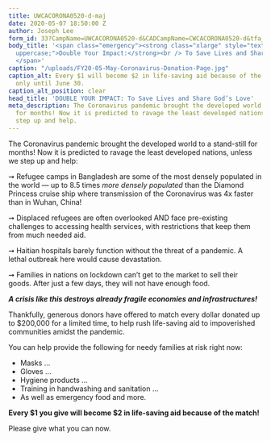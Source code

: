 ```yaml
---
title: UWCACORONA0520-d-maj
date: 2020-05-07 18:50:00 Z
author: Joseph Lee
form_id: 33?CampName=UWCACORONA0520-d&CADCampName=CWCACORONA0520-d&tfa_1202=MajorDonor
body_title: '<span class="emergency"><strong class="xlarge" style="text-transform:
  uppercase;">Double Your Impact:</strong><br /> To Save Lives and Share God’s Love
  </span>'
caption: "/uploads/FY20-05-May-Coronavirus-Donation-Page.jpg"
caption_alt: Every $1 will become $2 in life-saving aid because of the match, but
  only until June 30.
caption_alt_position: clear
head_title: 'DOUBLE YOUR IMPACT: To Save Lives and Share God’s Love'
meta_description: The Coronavirus pandemic brought the developed world to a stand-still
  for months! Now it is predicted to ravage the least developed nations, unless we
  step up and help.
---
```


The Coronavirus pandemic brought the developed world to a stand-still for months! Now it is predicted to ravage the least developed nations, unless we step up and help: 

➞ Refugee camps in Bangladesh are some of the most densely populated in the world — up to 8.5 times *more densely populated* than the Diamond Princess cruise ship where transmission of the Coronavirus was 4x faster than in Wuhan, China!  

➞ Displaced refugees are often overlooked AND face pre-existing challenges to accessing health services, with restrictions that keep them from much needed aid. 

➞ Haitian hospitals barely function without the threat of a pandemic. A lethal outbreak here would cause devastation. 

➞ Families in nations on lockdown can’t get to the market to sell their goods. After just a few days, they will not have enough food. 

***A crisis like this destroys already fragile economies and infrastructures!***

Thankfully, generous donors have offered to match every dollar donated up to $200,000 for a limited time, to help rush life-saving aid to impoverished communities amidst the pandemic.

You can help provide the following for needy families at risk right now:  

* Masks ... 
* Gloves ... 
* Hygiene products ... 
* Training in handwashing and sanitation ... 
* As well as emergency food and more. 

**Every $1 you give will become $2 in life-saving aid because of the match!**

Please give what you can now.
